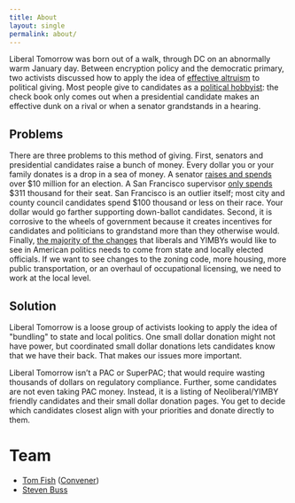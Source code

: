 ```yaml
---
title: About
layout: single
permalink: about/
---
```


Liberal Tomorrow was born out of a walk, through DC on an abnormally warm January day. Between encryption policy and the democratic primary, two activists discussed how to apply the idea of [effective altruism](https://www.effectivealtruism.org/) to political giving. Most people give to candidates as a [political hobbyist](https://www.vox.com/2020/3/11/21172064/politics-is-for-power-eitan-hersh-the-ezra-klein-show): the check book only comes out when a presidential candidate makes an effective dunk on a rival or when a senator grandstands in a hearing.

## Problems
There are three problems to this method of giving. First, senators and presidential candidates raise a bunch of money. Every dollar you or your family donates is a drop in a sea of money. A senator [raises and spends](https://www.opensecrets.org/news/2016/11/the-price-of-winning-just-got-higher-especially-in-the-senate/) over $10 million for an election. A San Francisco supervisor [only spends](https://www.sfchronicle.com/politics/article/Money-spent-on-San-Francisco-s-elections-13715699.php) $311 thousand for their seat. San Francisco is an outlier itself; most city and county council candidates spend $100 thousand or less on their race. Your dollar would go farther supporting down-ballot candidates. Second, it is corrosive to the wheels of government because it creates incentives for candidates and politicians to grandstand more than they otherwise would. Finally,  [the majority of the changes](https://exponentsmag.org/2020/02/09/local-government-matters/) that liberals and YIMBYs would like to see in American politics needs to come from state and locally elected officials. If we want to see changes to the zoning code, more housing, more public transportation, or an overhaul of  occupational licensing, we need to work at the local level.

## Solution
Liberal Tomorrow is a loose group of activists looking to apply the idea of "bundling" to state and local politics. One small dollar donation might not have power, but coordinated small dollar donations lets candidates know that we have their back. That makes our issues more important.

Liberal Tomorrow isn’t a PAC or SuperPAC; that would require wasting thousands of dollars on regulatory compliance. Further, some candidates are not even taking PAC money. Instead, it is a listing of Neoliberal/YIMBY friendly candidates and their small dollar donation pages. You get to decide which candidates closest align with your priorities and donate directly to them.

# Team

* [Tom Fish](https://geo.fish) ([Convener](https://en.wikipedia.org/wiki/Clerk_(Quaker)))
* [Steven Buss](https://twitter.com/sbuss)

